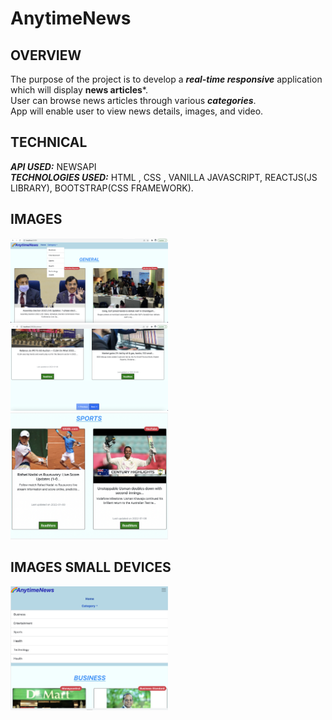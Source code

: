 # AnytimeNews

## OVERVIEW
The purpose of the project is to develop a ***real-time responsive*** application which will display **news articles***.</br>
User can browse news articles through various ***categories***.</br>
App will enable user to view news details, images, and video.</br>

## TECHNICAL
***API USED:*** NEWSAPI </br>
***TECHNOLOGIES USED:*** HTML , CSS , VANILLA JAVASCRIPT, REACTJS(JS LIBRARY), BOOTSTRAP(CSS FRAMEWORK). 

## IMAGES
<img src="./ReadmePictures/pic3.png" width="50%"/>
<img src="./ReadmePictures/pic2.png" width="50%"/>
<img src="./ReadmePictures/pic4.png" width="50%"/>

## IMAGES SMALL DEVICES
<img src="./ReadmePictures/pic1.png" width="50%"/>
